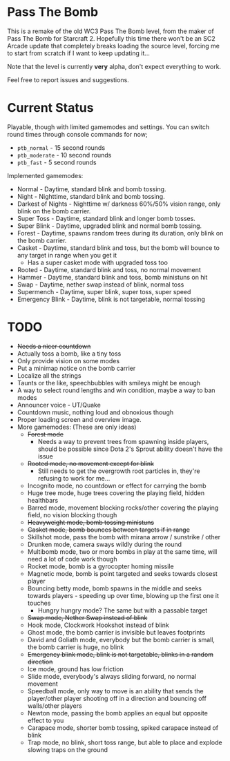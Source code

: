 Pass The Bomb
=============

This is a remake of the old WC3 Pass The Bomb level, from the maker of Pass The Bomb for Starcraft 2.
Hopefully this time there won't be an SC2 Arcade update that completely breaks loading the source level, forcing me to start from scratch if I want to keep updating it...

Note that the level is currently **very** alpha, don't expect everything to work.

Feel free to report issues and suggestions.

Current Status
==============

Playable, though with limited gamemodes and settings. You can switch round times through console commands for now;
- `ptb_normal` - 15 second rounds
- `ptb_moderate` - 10 second rounds
- `ptb_fast` - 5 second rounds

Implemented gamemodes:
- Normal - Daytime, standard blink and bomb tossing.
- Night - Nighttime, standard blink and bomb tossing.
- Darkest of Nights - Nighttime w/ darkness 60%/50% vision range, only blink on the bomb carrier.
- Super Toss - Daytime, standard blink and longer bomb tosses.
- Super Blink - Daytime, upgraded blink and normal bomb tossing.
- Forest - Daytime, spawns random trees during its duration, only blink on the bomb carrier.
- Casket - Daytime, standard blink and toss, but the bomb will bounce to any target in range when you get it
  - Has a super casket mode with upgraded toss too
- Rooted - Daytime, standard blink and toss, no normal movement
- Hammer - Daytime, standard blink and toss, bomb ministuns on hit
- Swap - Daytime, nether swap instead of blink, normal toss
- Supermench - Daytime, super blink, super toss, super speed
- Emergency Blink - Daytime, blink is not targetable, normal tossing

TODO
====

- ~~Needs a nicer countdown~~
- Actually toss a bomb, like a tiny toss
- Only provide vision on some modes
- Put a minimap notice on the bomb carrier
- Localize all the strings
- Taunts or the like, speechbubbles with smileys might be enough
- A way to select round lengths and win condition, maybe a way to ban modes
- Announcer voice - UT/Quake
- Countdown music, nothing loud and obnoxious though
- Proper loading screen and overview image.
- More gamemodes: (These are only ideas)
  - ~~Forest mode~~
    - Needs a way to prevent trees from spawning inside players, should be possible since Dota 2's Sprout ability doesn't have the issue
  - ~~Rooted mode, no movement except for blink~~
    - Still needs to get the overgrowth root particles in, they're refusing to work for me...
  - Incognito mode, no countdown or effect for carrying the bomb
  - Huge tree mode, huge trees covering the playing field, hidden healthbars
  - Barred mode, movement blocking rocks/other covering the playing field, no vision blocking though
  - ~~Heavyweight mode, bomb tossing ministuns~~
  - ~~Casket mode, bomb bounces between targets if in range~~
  - Skillshot mode, pass the bomb with mirana arrow / sunstrike / other
  - Drunken mode, camera sways wildly during the round
  - Multibomb mode, two or more bombs in play at the same time, will need a lot of code work though
  - Rocket mode, bomb is a gyrocopter homing missile
  - Magnetic mode, bomb is point targeted and seeks towards closest player
  - Bouncing betty mode, bomb spawns in the middle and seeks towards players - speeding up over time, blowing up the first one it touches
    - Hungry hungry mode? The same but with a passable target
  - ~~Swap mode, Nether Swap instead of blink~~
  - Hook mode, Clockwork Hookshot instead of blink
  - Ghost mode, the bomb carrier is invisible but leaves footprints
  - David and Goliath mode, everybody but the bomb carrier is small, the bomb carrier is huge, no blink
  - ~~Emergency blink mode, blink is not targetable, blinks in a random direction~~
  - Ice mode, ground has low friction
  - Slide mode, everybody's always sliding forward, no normal movement
  - Speedball mode, only way to move is an ability that sends the player/other player shooting off in a direction and bouncing off walls/other players
  - Newton mode, passing the bomb applies an equal but opposite effect to you
  - Carapace mode, shorter bomb tossing, spiked carapace instead of blink
  - Trap mode, no blink, short toss range, but able to place and explode slowing traps on the ground
